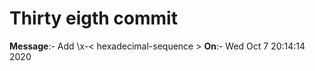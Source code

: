 # Thirty eigth commit

**Message**:- Add \x-< hexadecimal-sequence >
**On**:- Wed Oct 7 20:14:14 2020

